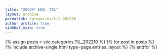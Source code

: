 ```yaml
---
title: "2022년 10월, TIL"
layout: archive
permalink: categories/til-202210
author_profile: true
sidebar_main: true
---
```



{% assign posts = site.categories.TIL_202210 %}
{% for post in posts %} {% include archive-single.html type=page.entries_layout %} {% endfor %}